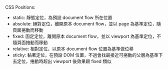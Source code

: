 CSS Positions:
- static: 靜態定位，為預設 document flow 所在位置
- absolute: 絕對定位，離開原本 document flow，並以 page 為基準定位，隨頁面捲動而移動
- fixed: 固定定位，離開原本 document flow，並以 viewport 為基準定位，不隨頁面捲動而移動
- relative: 相對定位，以原本 document flow 位置為基準做位移
- sticky: 黏著定位，在預設 DOM 位置，不過會找最接近可捲動的父層為基準下去定位，捲動時超出 viewport 後效果跟 fixed 類似